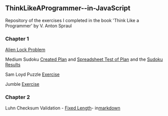 ## ThinkLikeAProgrammer--in-JavaScript 

Repository of the exercises I completed in the book 'Think Like a Programmer' by V. Anton Spraul

### Chapter 1

[Alien Lock Problem](chapter_1/alien_lock_problem-think_like_a_programmer.pdf)

Medium Sudoku [Created Plan](chapter_1/mediumSudoku.pdf) and [Spreadsheet Test of Plan](chapter_1/medSudokuTrialSpreadsheet.pdf) and the [Sudoku Results](chapter_1/sudokuTrial.pdf)

Sam Loyd Puzzle [Exercise](chapter_1/samLoydExercise.pdf)

Jumble [Exercise](chapter_1/jumble.pdf)

### Chapter 2

Luhn Checksum Validation - [Fixed Length](chapter_2/luhnChecksumValidationFixedLength_inProgress.pdf)- in[markdown](chapter_2/luhnChecksumValidationFixedLength.md)

